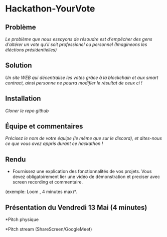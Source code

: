 # Hackathon-YourVote

## Problème
*Le problème que nous essayons de résoudre est d'empêcher des gens d'altérer un vote qu'il soit professionel ou personnel
(Imagineons les éléctions présidentielles)*

## Solution
*Un site WEB qui décentralise les votes grâce à la blockchain et aux smart contract, ainsi personne ne pourra modifier le résultat de ceux ci !*

## Installation
*Cloner le repo github*

## Équipe et commentaires
*Précisez le nom de votre équipe (le même que sur le discord), et dites-nous ce que vous avez appris durant ce hackathon !*

## Rendu
* Fournissez une explication des fonctionnalités de vos projets. Vous devez obligatoirement lier une vidéo de démonstration et preciser avec screen recording et commentaire.

(exemple: Loom , 4 minutes max)*.

## Présentation du Vendredi 13 Mai (4 minutes) 

*Pitch physique 

 *Pitch stream (ShareScreen/GoogleMeet)
